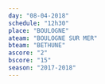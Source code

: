 ```yaml
---
day: "08-04-2018"
schedule: "12h30"
place: "BOULOGNE"
ateam: "BOULOGNE SUR MER"
bteam: "BETHUNE"
ascore: "2"
bscore: "15"
season: "2017-2018"
---
```

